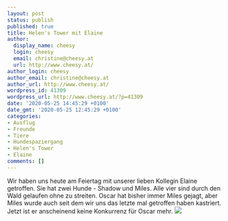 ```yaml
---
layout: post
status: publish
published: true
title: Helen's Tower mit Elaine
author:
  display_name: cheesy
  login: cheesy
  email: christine@cheesy.at
  url: http://www.cheesy.at/
author_login: cheesy
author_email: christine@cheesy.at
author_url: http://www.cheesy.at/
wordpress_id: 41309
wordpress_url: http://www.cheesy.at/?p=41309
date: '2020-05-25 14:45:29 +0100'
date_gmt: '2020-05-25 12:45:29 +0100'
categories:
- Ausflug
- Freunde
- Tiere
- Hundespaziergang
- Helen's Tower
- Elaine
comments: []
---
```

Wir haben uns heute am Feiertag mit unserer lieben Kollegin Elaine getroffen. Sie hat zwei Hunde - Shadow und Miles. Alle vier sind durch den Wald gelaufen ohne zu streiten. Oscar hat bisher immer Miles gejagt, aber Miles wurde auch seit dem wir uns das letzte mal getroffen haben kastriert. Jetzt ist er anscheinend keine Konkurrenz für Oscar mehr.
[![](http://www.cheesy.at/wp-content/uploads/Helens-Tower-006-1.jpg)](http://www.cheesy.at/fotos/ausfluege/2020-2/helens-tower-mit-elaine/)
